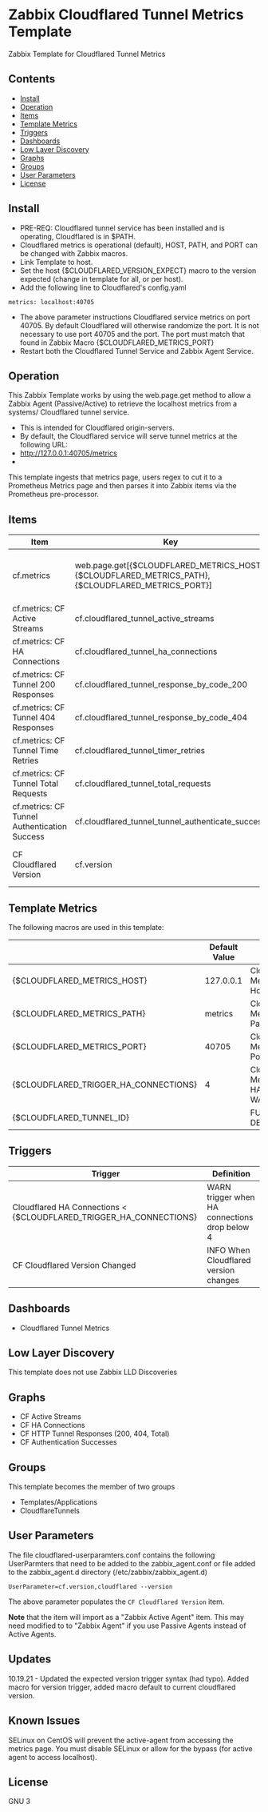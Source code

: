 # Zabbix Cloudflared Tunnel Metrics Template
Zabbix Template for Cloudflared Tunnel Metrics

## Contents

<!-- Start Document Outline -->

* [Install](#install)
* [Operation](#operation)
* [Items](#items)
* [Template Metrics](#template-metrics)
* [Triggers](#triggers)
* [Dashboards](#dashboards)
* [Low Layer Discovery](#low-layer-discovery)
* [Graphs](#graphs)
* [Groups](#groups)
* [User Parameters](#user-parameters)
* [License](#license)

<!-- End Document Outline -->

## Install
- PRE-REQ: Cloudflared tunnel service has been installed and is operating, Cloudflared is in $PATH.
- Cloudflared metrics is operational (default), HOST, PATH, and PORT can be changed with Zabbix macros.
- Link Template to host.
- Set the host {$CLOUDFLARED_VERSION_EXPECT} macro to the version expected (change in template for all, or per host).
- Add the following line to Cloudflared's config.yaml  
```
metrics: localhost:40705
```
- The above parameter instructions Cloudflared service metrics on port 40705.  By default Cloudflared will otherwise randomize the port.  It is not necessary to use port 40705 and the port.  The port must match that found in Zabbix Macro {$CLOUDFLARED_METRICS_PORT}
- Restart both the Cloudflared Tunnel Service and Zabbix Agent Service.

## Operation
This Zabbix Template works by using the web.page.get method to allow a Zabbix Agent (Passive/Active) to retrieve the localhost metrics from a systems/ Cloudflared tunnel service.

- This is intended for Cloudflared origin-servers.
- By default, the Cloudflared service will serve tunnel metrics at the following URL: 
- http://127.0.0.1:40705/metrics
-

This template ingests that metrics page, users regex to cut it to a Prometheus Metrics page and then parses it into Zabbix items via the Prometheus pre-processor.

## Items 
| Item                                         | Key                                                                                               | Definition                                                    |
|----------------------------------------------|---------------------------------------------------------------------------------------------------|-------------------------------------------------------------|
| cf.metrics                                   | web.page.get[{$CLOUDFLARED_METRICS_HOST},{$CLOUDFLARED_METRICS_PATH},{$CLOUDFLARED_METRICS_PORT}] | Master key for for metrics from cloudflared metrics service |
| cf.metrics: CF Active Streams                | cf.cloudflared_tunnel_active_streams                                                              | Number of Active Atreams                                    |
| cf.metrics: CF HA Connections                | cf.cloudflared_tunnel_ha_connections                                                              | Number of HA Connections                                    |
| cf.metrics: CF Tunnel 200 Responses          | cf.cloudflared_tunnel_response_by_code_200                                                        | Number of HTTP 200 Responses                                |
| cf.metrics: CF Tunnel 404 Responses          | cf.cloudflared_tunnel_response_by_code_404                                                        | Number of HTTP 404 Responses                                |
| cf.metrics: CF Tunnel Time Retries           | cf.cloudflared_tunnel_timer_retries                                                               | Number of HTTP Timer Retries                                |
| cf.metrics: CF Tunnel Total Requests         | cf.cloudflared_tunnel_total_requests                                                              | Number of total requests                                    |
| cf.metrics: CF Tunnel Authentication Success | cf.cloudflared_tunnel_tunnel_authenticate_success                                                 | Number of Successful tunnel Authentications                 |
| CF Cloudflared Version                       | cf.version                                                                                        | Cloudflared Version running by $PATH                        |


## Template Metrics
The following macros are used in this template:

|                                       | Default Value | Definition                                     |
|---------------------------------------|---------------|------------------------------------------------|
| {$CLOUDFLARED_METRICS_HOST}           | 127.0.0.1     | CloduflareD Metrics Tunnel Host                |
| {$CLOUDFLARED_METRICS_PATH}           | metrics       | CloduflareD Metrics Tunnel Path                |
| {$CLOUDFLARED_METRICS_PORT}           | 40705         | CloduflareD Metrics Tunnel Port                |
| {$CLOUDFLARED_TRIGGER_HA_CONNECTIONS} | 4             | CloduflareD Metrics Trigger HA Connection WARN |
| {$CLOUDFLARED_TUNNEL_ID}              |               | FUTURE DEVELOPMENT                             |

## Triggers
| Trigger                                                           | Definition                                    |
|-------------------------------------------------------------------|-----------------------------------------------|
| Cloudflared HA Connections < {$CLOUDFLARED_TRIGGER_HA_CONNECTIONS} | WARN trigger when HA connections drop below 4 |
| CF Cloudflared Version Changed                                    | INFO When Cloudflared version changes         |

## Dashboards
- Cloudflared Tunnel Metrics

## Low Layer Discovery
This template does not use Zabbix LLD Discoveries

## Graphs

- CF Active Streams
- CF HA Connections 
- CF HTTP Tunnel Responses (200, 404, Total)
- CF Authentication Successes

## Groups
This template becomes the member of two groups
 - Templates/Applications
 - CloudflareTunnels

 
## User Parameters

The file cloudflared-userparamters.conf contains the following UserParmters that need to be added to the zabbix_agent.conf or file added to the zabbix_agent.d directory (/etc/zabbix/zabbix_agent.d)
```
UserParameter=cf.version,cloudflared --version 
```
The above parameter populates the `CF Cloudflared Version` item.  

**Note** that the item will import as a "Zabbix Active Agent" item.  This may need modified to to "Zabbix Agent" if you use Passive Agents instead of Active Agents.

## Updates
10.19.21 - Updated the expected version trigger syntax (had typo).  Added macro for version trigger, added macro default to current cloudflared version.

## Known Issues 
SELinux on CentOS will prevent the active-agent from accessing the metrics page.  You must disable SELinux or allow for the bypass (for active agent to access localhost).

## License 
GNU 3

